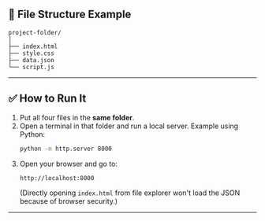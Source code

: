 
## 📁 **File Structure Example**
```
project-folder/
│
├── index.html
├── style.css
├── data.json
└── script.js
```
---

## ✅ **How to Run It**
1. Put all four files in the **same folder**.
2. Open a terminal in that folder and run a local server. Example using Python:
   ```bash
   python -m http.server 8000
   ```
3. Open your browser and go to:
   ```
   http://localhost:8000
   ```
   (Directly opening `index.html` from file explorer won't load the JSON because of browser security.)

---
